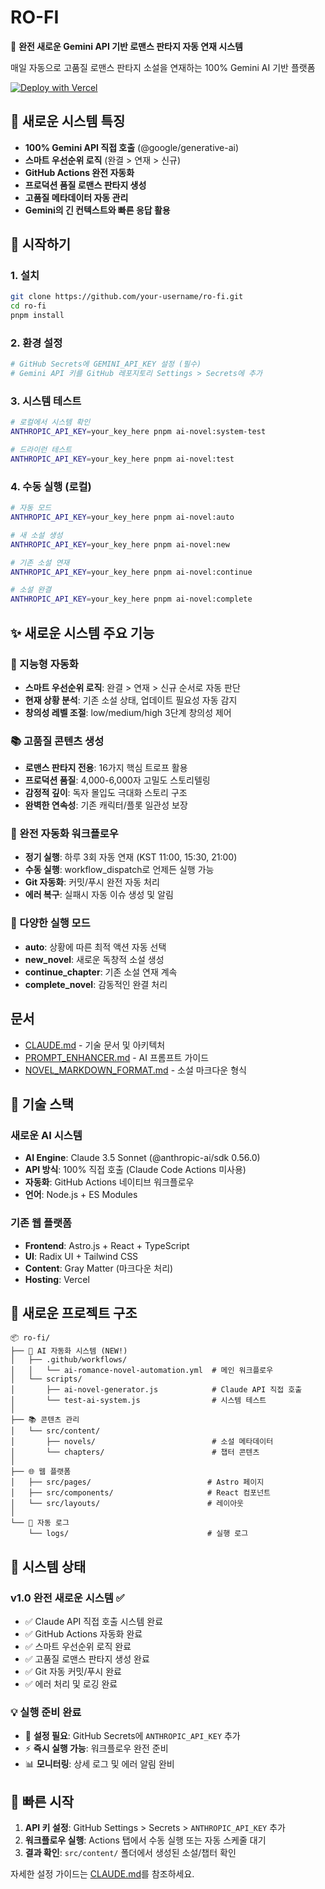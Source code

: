 # RO-FI

🌟 **완전 새로운 Gemini API 기반 로맨스 판타지 자동 연재 시스템**

매일 자동으로 고품질 로맨스 판타지 소설을 연재하는 100% Gemini AI 기반 플랫폼

[![Deploy with Vercel](https://vercel.com/button)](https://vercel.com/new/clone?repository-url=https://github.com/your-username/ro-fi)

## 🚀 새로운 시스템 특징

- **100% Gemini API 직접 호출** (@google/generative-ai)
- **스마트 우선순위 로직** (완결 > 연재 > 신규)
- **GitHub Actions 완전 자동화**
- **프로덕션 품질 로맨스 판타지 생성**
- **고품질 메타데이터 자동 관리**
- **Gemini의 긴 컨텍스트와 빠른 응답 활용**

## 🎯 시작하기

### 1. 설치
```bash
git clone https://github.com/your-username/ro-fi.git
cd ro-fi
pnpm install
```

### 2. 환경 설정
```bash
# GitHub Secrets에 GEMINI_API_KEY 설정 (필수)
# Gemini API 키를 GitHub 레포지토리 Settings > Secrets에 추가
```

### 3. 시스템 테스트
```bash
# 로컬에서 시스템 확인
ANTHROPIC_API_KEY=your_key_here pnpm ai-novel:system-test

# 드라이런 테스트
ANTHROPIC_API_KEY=your_key_here pnpm ai-novel:test
```

### 4. 수동 실행 (로컬)
```bash
# 자동 모드
ANTHROPIC_API_KEY=your_key_here pnpm ai-novel:auto

# 새 소설 생성
ANTHROPIC_API_KEY=your_key_here pnpm ai-novel:new

# 기존 소설 연재
ANTHROPIC_API_KEY=your_key_here pnpm ai-novel:continue

# 소설 완결
ANTHROPIC_API_KEY=your_key_here pnpm ai-novel:complete
```

## ✨ 새로운 시스템 주요 기능

### 🧠 지능형 자동화
- **스마트 우선순위 로직**: 완결 > 연재 > 신규 순서로 자동 판단
- **현재 상황 분석**: 기존 소설 상태, 업데이트 필요성 자동 감지
- **창의성 레벨 조절**: low/medium/high 3단계 창의성 제어

### 📚 고품질 콘텐츠 생성
- **로맨스 판타지 전용**: 16가지 핵심 트로프 활용
- **프로덕션 품질**: 4,000-6,000자 고밀도 스토리텔링
- **감정적 깊이**: 독자 몰입도 극대화 스토리 구조
- **완벽한 연속성**: 기존 캐릭터/플롯 일관성 보장

### 🔄 완전 자동화 워크플로우
- **정기 실행**: 하루 3회 자동 연재 (KST 11:00, 15:30, 21:00)
- **수동 실행**: workflow_dispatch로 언제든 실행 가능
- **Git 자동화**: 커밋/푸시 완전 자동 처리
- **에러 복구**: 실패시 자동 이슈 생성 및 알림

### 🎯 다양한 실행 모드
- **auto**: 상황에 따른 최적 액션 자동 선택
- **new_novel**: 새로운 독창적 소설 생성
- **continue_chapter**: 기존 소설 연재 계속
- **complete_novel**: 감동적인 완결 처리

## 문서

- [CLAUDE.md](./CLAUDE.md) - 기술 문서 및 아키텍처
- [PROMPT_ENHANCER.md](./PROMPT_ENHANCER.md) - AI 프롬프트 가이드
- [NOVEL_MARKDOWN_FORMAT.md](./NOVEL_MARKDOWN_FORMAT.md) - 소설 마크다운 형식

## 🔧 기술 스택

### 새로운 AI 시스템
- **AI Engine**: Claude 3.5 Sonnet (@anthropic-ai/sdk 0.56.0)
- **API 방식**: 100% 직접 호출 (Claude Code Actions 미사용)
- **자동화**: GitHub Actions 네이티브 워크플로우
- **언어**: Node.js + ES Modules

### 기존 웹 플랫폼  
- **Frontend**: Astro.js + React + TypeScript
- **UI**: Radix UI + Tailwind CSS
- **Content**: Gray Matter (마크다운 처리)
- **Hosting**: Vercel

## 📁 새로운 프로젝트 구조

```
📦 ro-fi/
├── 🤖 AI 자동화 시스템 (NEW!)
│   ├── .github/workflows/
│   │   └── ai-romance-novel-automation.yml  # 메인 워크플로우
│   └── scripts/
│       ├── ai-novel-generator.js            # Claude API 직접 호출
│       └── test-ai-system.js                # 시스템 테스트
│
├── 📚 콘텐츠 관리
│   └── src/content/
│       ├── novels/                          # 소설 메타데이터
│       └── chapters/                        # 챕터 콘텐츠
│
├── 🌐 웹 플랫폼
│   ├── src/pages/                          # Astro 페이지
│   ├── src/components/                     # React 컴포넌트
│   └── src/layouts/                        # 레이아웃
│
└── 📝 자동 로그
    └── logs/                               # 실행 로그
```

## 🎉 시스템 상태

### v1.0 완전 새로운 시스템 ✅
- ✅ Claude API 직접 호출 시스템 완료
- ✅ GitHub Actions 자동화 완료  
- ✅ 스마트 우선순위 로직 완료
- ✅ 고품질 로맨스 판타지 생성 완료
- ✅ Git 자동 커밋/푸시 완료
- ✅ 에러 처리 및 로깅 완료

### 💡 실행 준비 완료
- 🔑 **설정 필요**: GitHub Secrets에 `ANTHROPIC_API_KEY` 추가
- ⚡ **즉시 실행 가능**: 워크플로우 완전 준비
- 📊 **모니터링**: 상세 로그 및 에러 알림 완비

## 🚀 빠른 시작

1. **API 키 설정**: GitHub Settings > Secrets > `ANTHROPIC_API_KEY` 추가
2. **워크플로우 실행**: Actions 탭에서 수동 실행 또는 자동 스케줄 대기
3. **결과 확인**: `src/content/` 폴더에서 생성된 소설/챕터 확인

자세한 설정 가이드는 [CLAUDE.md](./CLAUDE.md)를 참조하세요.